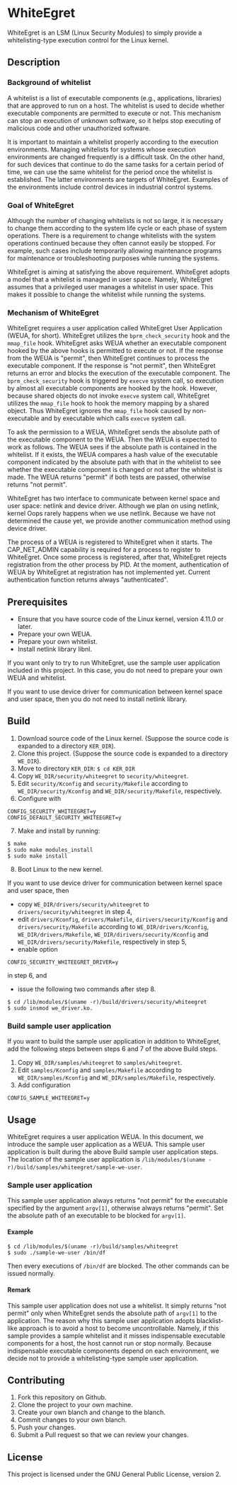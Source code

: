 # WhiteEgret

WhiteEgret is an LSM (Linux Security Modules) to simply provide
a whitelisting-type execution control for the Linux kernel.

## Description

### Background of whitelist

A whitelist is a list of executable components (e.g., applications,
libraries) that are approved to run on a host.
The whitelist is used to decide whether executable components
are permitted to execute or not. This mechanism can stop an
execution of unknown software, so it helps stop executing of
malicious code and other unauthorized software.

It is important to maintain a whitelist properly according to
the execution environments. Managing whitelists for systems
whose execution environments are changed frequently is
a difficult task. On the other hand, for such devices that
continue to do the same tasks for a certain period of time,
we can use the same whitelist for the period once the whitelist
is established. The latter environments are targets of WhiteEgret.
Examples of the environments include control devices in industrial
control systems.

### Goal of WhiteEgret

Although the number of changing whitelists is not so large,
it is necessary to change them according to the system life cycle
or each phase of system operations. There is a requirement
to change whitelists with the system operations continued
because they often cannot easily be stopped.
For example, such cases include temporarily allowing maintenance
programs for maintenance or troubleshooting purposes
while running the systems.

WhiteEgret is aiming at satisfying the above requirement.
WhiteEgret adopts a model that a whitelist is managed in user space.
Namely, WhiteEgret assumes that a privileged user manages
a whitelist in user space. This makes it possible to change
the whitelist while running the systems.

### Mechanism of WhiteEgret

WhiteEgret requires a user application called WhiteEgret User
Application (WEUA, for short). WhiteEgret utilizes the
`bprm_check_security` hook and the `mmap_file` hook.
WhiteEgret asks WEUA whether an executable component
hooked by the above hooks is permitted to execute or not.
If the response from the WEUA is "permit", then WhiteEgret
continues to process the executable component.
If the response is "not permit", then WhiteEgret returns
an error and blocks the execution of the executable component.
The `bprm_check_security` hook is triggered by `execve` system call,
so execution by almost all executable components are hooked
by the hook. However, because shared objects do not invoke `execve`
system call, WhiteEgret utilizes the `mmap_file` hook to hook
the memory mapping by a shared object. Thus WhiteEgret ignores
the `mmap_file` hook caused by non-executable and by executable
which calls `execve` system call.

To ask the permission to a WEUA, WhiteEgret sends the absolute path
of the executable component to the WEUA.
Then the WEUA is expected to work as follows.
The WEUA sees if the absolute path is contained in the whitelist.
If it exists, the WEUA compares a hash value of the executable
component indicated by the absolute path with that in the
whitelist to see whether the executable component is changed
or not after the whitelist is made. The WEUA returns "permit"
if both tests are passed, otherwise returns "not permit".

WhiteEgret has two interface to communicate between kernel
space and user space: netlink and device driver. Although we
plan on using netlink, kernel Oops rarely happens when we use
netlink. Because we have not determined the cause yet,
we provide another communication method using device driver.

The process of a WEUA is registered to WhiteEgret when it starts.
The CAP_NET_ADMIN capability is required for a process to
register to WhiteEgret. Once some process is registered,
after that, WhiteEgret rejects registration from the other
process by PID.
At the moment, authentication of WEUA by WhiteEgret at
registration has not implemented yet. Current authentication
function returns always "authenticated".

## Prerequisites

- Ensure that you have source code of the Linux kernel,
version 4.11.0 or later.
- Prepare your own WEUA.
- Prepare your own whitelist.
- Install netlink library libnl.

If you want only to try to run WhiteEgret, use the sample user
application included in this project. In this case, you do not
need to prepare your own WEUA and whitelist.

If you want to use device driver for communication between
kernel space and user space, then you do not need to install
netlink library.

## Build

1. Download source code of the Linux kernel. (Suppose the source
code is expanded to a directory `KER_DIR`).
2. Clone this project. (Suppose the source code is expanded to a directory `WE_DIR`).
3. Move to directory `KER_DIR`: `$ cd KER_DIR`
4. Copy `WE_DIR/security/whiteegret` to `security/whiteegret`.
5. Edit `security/Kconfig` and `security/Makefile`
according to `WE_DIR/security/Kconfig` and `WE_DIR/security/Makefile`, respectively.
6. Configure with
```
CONFIG_SECURITY_WHITEEGRET=y
CONFIG_DEFAULT_SECURITY_WHITEEGRET=y
```
7. Make and install by running:
```
$ make
$ sudo make modules_install
$ sudo make install
```
8. Boot Linux to the new kernel.

If you want to use device driver for communication between
kernel space and user space, then
- copy `WE_DIR/drivers/security/whiteegret` to
`drivers/security/whiteegret` in step 4,
- edit `drivers/Kconfig`, `drivers/Makefile`, `dirivers/security/Kconfig`
and `drivers/security/Makefile` according to `WE_DIR/drivers/Kconfig`,
`WE_DIR/drivers/Makefile`, `WE_DIR/dirivers/security/Kconfig` and
`WE_DIR/drivers/security/Makefile`, respectively in step 5,
- enable option
```
CONFIG_SECURITY_WHITEEGRET_DRIVER=y
```
in step 6, and
- issue the following two commands after step 8.
```
$ cd /lib/modules/$(uname -r)/build/drivers/security/whiteegret
$ sudo insmod we_driver.ko.
```

### Build sample user application

If you want to build the sample user application in addition to WhiteEgret,
add the following steps between steps 6 and 7 of the above Build steps.

1. Copy `WE_DIR/samples/whiteegret` to `samples/whiteegret`.
2. Edit `samples/Kconfig` and `samples/Makefile`
according to `WE_DIR/samples/Kconfig` and `WE_DIR/samples/Makefile`,
respectively.
3. Add configuration
```
CONFIG_SAMPLE_WHITEEGRET=y
```

## Usage

WhiteEgret requires a user application WEUA.
In this document, we introduce the sample user application
as a WEUA. This sample user application is built during
the above Build sample user application steps.
The location of the sample user application is
`/lib/modules/$(uname -r)/build/samples/whiteegret/sample-we-user`.

### Sample user application

This sample user application always returns "not permit"
for the executable specified by the argument `argv[1]`,
otherwise always returns "permit". Set the absolute path
of an executable to be blocked for `argv[1]`.

#### Example
```
$ cd /lib/modules/$(uname -r)/build/samples/whiteegret
$ sudo ./sample-we-user /bin/df
```

Then every executions of `/bin/df` are blocked.
The other commands can be issued normally.

#### Remark

This sample user application does not use a whitelist.
It simply returns "not permit" only when WhiteEgret sends
the absolute path of `argv[1]` to the application.
The reason why this sample user application adopts blacklist-like
approach is to avoid a host to become uncontrollable.
Namely, if this sample provides a sample whitelist and
it misses indispensable executable components for a host,
the host cannot run or stop normally. Because indispensable
executable components depend on each environment,
we decide not to provide a whitelisting-type sample user application.

## Contributing

1. Fork this repository on Github.
2. Clone the project to your own machine.
3. Create your own blanch and change to the blanch.
4. Commit changes to your own blanch.
5. Push your changes.
6. Submit a Pull request so that we can review your changes.

## License

This project is licensed under the GNU General Public License, version 2.
